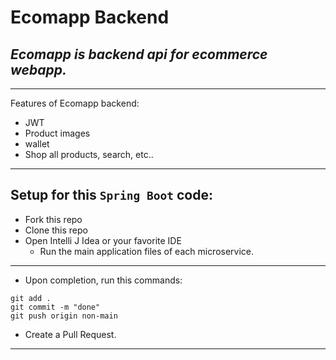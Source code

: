# **Ecomapp Backend**

## _Ecomapp is backend api for ecommerce webapp._
---
Features of Ecomapp backend:
- JWT
- Product images
- wallet
- Shop all products, search, etc..
---
Setup for this `Spring Boot` code:
---
- Fork this repo
- Clone this repo
- Open Intelli J Idea or your favorite IDE
  - Run the main application files of each microservice.
----
- Upon completion, run this commands:
```
git add .
git commit -m "done"
git push origin non-main
```
- Create a Pull Request.


---


 
 
